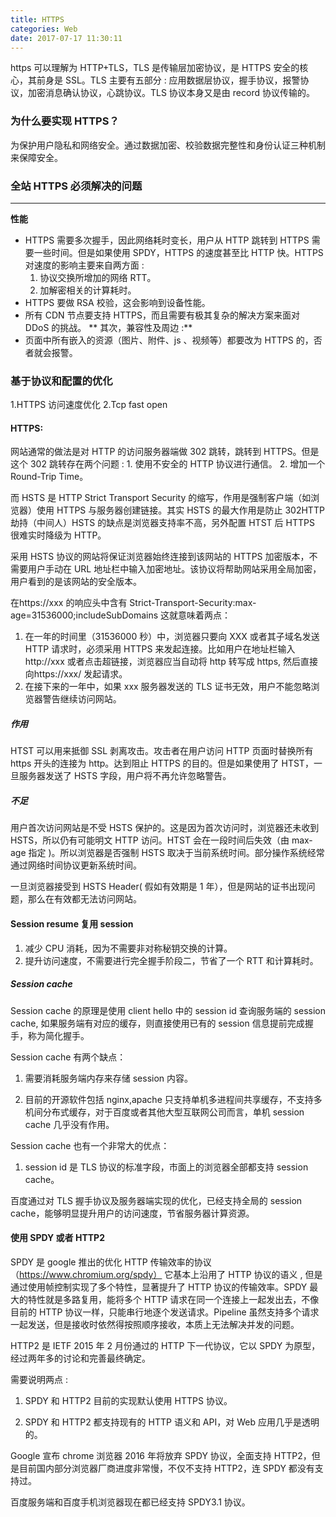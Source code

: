 ```yaml
---
title: HTTPS
categories: Web
date: 2017-07-17 11:30:11
---
```


https 可以理解为 HTTP+TLS，TLS 是传输层加密协议，是 HTTPS 安全的核心，其前身是 SSL。TLS 主要有五部分 : 应用数据层协议，握手协议，报警协议，加密消息确认协议，心跳协议。TLS 协议本身又是由 record 协议传输的。

### 为什么要实现 HTTPS？

为保护用户隐私和网络安全。通过数据加密、校验数据完整性和身份认证三种机制来保障安全。

<!--more-->

### 全站 HTTPS 必须解决的问题

---

**性能**

* HTTPS 需要多次握手，因此网络耗时变长，用户从 HTTP 跳转到 HTTPS 需要一些时间。但是如果使用 SPDY，HTTPS 的速度甚至比 HTTP 快。HTTPS 对速度的影响主要来自两方面 :
  1. 协议交换所增加的网络 RTT。
  2. 加解密相关的计算耗时。
* HTTPS 要做 RSA 校验，这会影响到设备性能。
* 所有 CDN 节点要支持 HTTPS，而且需要有极其复杂的解决方案来面对 DDoS 的挑战。 ** 其次，兼容性及周边 :**
* 页面中所有嵌入的资源（图片、附件、js 、视频等）都要改为 HTTPS 的，否者就会报警。

### 基于协议和配置的优化

1.HTTPS 访问速度优化 2.Tcp fast open

#### HTTPS:

网站通常的做法是对 HTTP 的访问服务器端做 302 跳转，跳转到 HTTPS。但是这个 302 跳转存在两个问题 : 1. 使用不安全的 HTTP 协议进行通信。 2. 增加一个 Round-Trip Time。

而 HSTS 是 HTTP Strict Transport Security 的缩写，作用是强制客户端（如浏览器）使用 HTTPS 与服务器创建链接。其实 HSTS 的最大作用是防止 302HTTP 劫持（中间人）HSTS 的缺点是浏览器支持率不高，另外配置 HTST 后 HTTPS 很难实时降级为 HTTP。

采用 HSTS 协议的网站将保证浏览器始终连接到该网站的 HTTPS 加密版本，不需要用户手动在 URL 地址栏中输入加密地址。该协议将帮助网站采用全局加密，用户看到的是该网站的安全版本。

在https://xxx 的响应头中含有 Strict-Transport-Security:max-age=31536000;includeSubDomains 这就意味着两点：

1. 在一年的时间里（31536000 秒）中，浏览器只要向 XXX 或者其子域名发送 HTTP 请求时，必须采用 HTTPS 来发起连接。比如用户在地址栏输入http://xxx 或者点击超链接，浏览器应当自动将 http 转写成 https, 然后直接向https://xxx/ 发起请求。
2. 在接下来的一年中，如果 xxx 服务器发送的 TLS 证书无效，用户不能忽略浏览器警告继续访问网站。

##### 作用

HTST 可以用来抵御 SSL 剥离攻击。攻击者在用户访问 HTTP 页面时替换所有 https 开头的连接为 http。达到阻止 HTTPS 的目的。但是如果使用了 HTST，一旦服务器发送了 HSTS 字段，用户将不再允许忽略警告。

##### 不足

用户首次访问网站是不受 HSTS 保护的。这是因为首次访问时，浏览器还未收到 HSTS，所以仍有可能明文 HTTP 访问。HTST 会在一段时间后失效（由 max-age 指定 )。所以浏览器是否强制 HSTS 取决于当前系统时间。部分操作系统经常通过网络时间协议更新系统时间。

一旦浏览器接受到 HSTS Header( 假如有效期是 1 年），但是网站的证书出现问题，那么在有效都无法访问网站。

#### Session resume 复用 session

1. 减少 CPU 消耗，因为不需要非对称秘钥交换的计算。
2. 提升访问速度，不需要进行完全握手阶段二，节省了一个 RTT 和计算耗时。

##### Session cache

Session cache 的原理是使用 client hello 中的 session id 查询服务端的 session cache, 如果服务端有对应的缓存，则直接使用已有的 session 信息提前完成握手，称为简化握手。

Session cache 有两个缺点：

1. 需要消耗服务端内存来存储 session 内容。

2. 目前的开源软件包括 nginx,apache 只支持单机多进程间共享缓存，不支持多机间分布式缓存，对于百度或者其他大型互联网公司而言，单机 session cache 几乎没有作用。

Session cache 也有一个非常大的优点：

1. session id 是 TLS 协议的标准字段，市面上的浏览器全部都支持 session cache。

百度通过对 TLS 握手协议及服务器端实现的优化，已经支持全局的 session cache，能够明显提升用户的访问速度，节省服务器计算资源。

#### 使用 SPDY 或者 HTTP2

SPDY 是 google 推出的优化 HTTP 传输效率的协议（https://www.chromium.org/spdy） 它基本上沿用了 HTTP 协议的语义 , 但是通过使用帧控制实现了多个特性，显著提升了 HTTP 协议的传输效率。SPDY 最大的特性就是多路复用，能将多个 HTTP 请求在同一个连接上一起发出去，不像目前的 HTTP 协议一样，只能串行地逐个发送请求。Pipeline 虽然支持多个请求一起发送，但是接收时依然得按照顺序接收，本质上无法解决并发的问题。

HTTP2 是 IETF 2015 年 2 月份通过的 HTTP 下一代协议，它以 SPDY 为原型，经过两年多的讨论和完善最终确定。

需要说明两点 :

1. SPDY 和 HTTP2 目前的实现默认使用 HTTPS 协议。

2. SPDY 和 HTTP2 都支持现有的 HTTP 语义和 API，对 Web 应用几乎是透明的。

Google 宣布 chrome 浏览器 2016 年将放弃 SPDY 协议，全面支持 HTTP2，但是目前国内部分浏览器厂商进度非常慢，不仅不支持 HTTP2，连 SPDY 都没有支持过。

百度服务端和百度手机浏览器现在都已经支持 SPDY3.1 协议。
